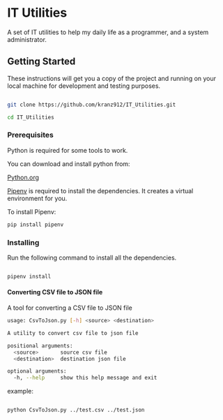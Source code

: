 # IT Utilities
A set of IT utilities to help my daily life as a programmer, and a system administrator.

## Getting Started

These instructions will get you a copy of the project and running on your local machine for development and testing purposes.

```bash

git clone https://github.com/kranz912/IT_Utilities.git

cd IT_Utilities

```


### Prerequisites
Python is required for some tools to work.

You can download and install python from:

[Python.org](https://www.python.org/)



[Pipenv](https://github.com/pypa/pipenv) is required to install the dependencies. It creates a virtual environment for you.

To install Pipenv:
```bash
pip install pipenv
```

### Installing
Run the following command to install all the dependencies.

```bash

pipenv install

```

#### Converting CSV file to JSON file

A tool for converting a CSV file to JSON file

```bash
usage: CsvToJson.py [-h] <source> <destination>

A utility to convert csv file to json file

positional arguments:
  <source>       source csv file
  <destination>  destination json file

optional arguments:
  -h, --help     show this help message and exit
```

example:
```bash

python CsvToJson.py ../test.csv ../test.json

```
